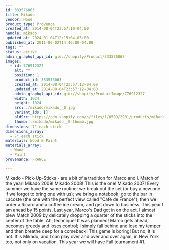 ```yaml
---
id: 333576063
title: Mikado
vendor: None
product_type: Provence
created_at: 2014-08-04T23:57:10-04:00
handle: mikado
updated_at: 2024-01-04T12:15:04-05:00
published_at: 2011-06-02T14:46:00-04:00
tags: ""
status: active
admin_graphql_api_id: gid://shopify/Product/333576063
images:
  - id: 776912327
    alt: ""
    position: 1
    product_id: 333576063
    created_at: 2014-08-04T23:57:12-04:00
    updated_at: 2014-08-04T23:57:12-04:00
    admin_graphql_api_id: gid://shopify/ProductImage/776912327
    width: 1024
    height: 1024
    src: ./mikado/mikado__0.jpg
    variant_ids: []
    oldSrc: https://cdn.shopify.com/s/files/1/0589/2901/products/mikado.jpeg?v=1407211032
    thumb: ./mikado/mikado__0-thumb.jpg
dimensions: 7" each stick
dimensions_array:
  - 7" each stick
materials: Wood & Paint
materials_array:
  - Wood
  - Paint
provenance: FRANCE

---
```


Mikado - Pick-Up-Sticks - are a bit of a tradition for Marco and I. Match of the year! Mikado 2009! Mikado 2008! This is the one! Mikado 2007! Every summer we have the same routine: we break out the set (or buy a new one if we forgot to bring one with us); we bring a notebook; go to the bar in Lacoste (the one with the perfect view called "Cafe de France"); then we order a Ricard and a coffee ice cream, and get down to business. This year I am ahead by 15 points. Last year, Marco's Dad got in on the act. I almost blew Match 2009 by delicately dropping a quarter of the sticks into the center of the table. Ah, technique! It was planned! Marco gets ahead, becomes greedy and loses control; I simply fall behind and lose my temper and then breathe deep for a comeback! This game is boring! But no, it is not. It is Mikado, and I can play over and over and over again, in New York too, not only on vacation. This year we will have Fall tournament #1.